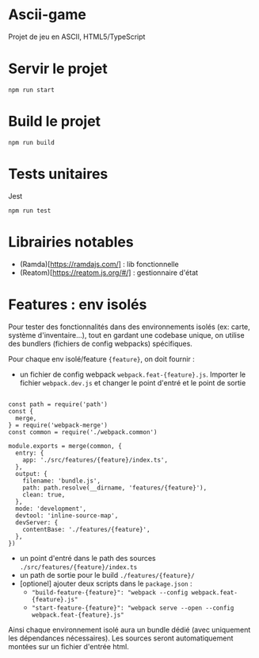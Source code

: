 # Ascii-game

Projet de jeu en ASCII, HTML5/TypeScript

# Servir le projet

`npm run start`

# Build le projet

`npm run build`

# Tests unitaires

Jest

`npm run test`

# Librairies notables

- (Ramda)[https://ramdajs.com/] : lib fonctionnelle
- (Reatom)[https://reatom.js.org/#/] : gestionnaire d'état

# Features : env isolés

Pour tester des fonctionnalités dans des environnements isolés (ex: carte, système d'inventaire...), tout en gardant une codebase unique, on utilise
des bundlers (fichiers de config webpacks) spécifiques. 

Pour chaque env isolé/feature `{feature}`, on doit fournir :

- un fichier de config webpack `webpack.feat-{feature}.js`. Importer le fichier `webpack.dev.js` et changer le point d'entré et le point de sortie
```

const path = require('path')
const {
  merge,
} = require('webpack-merge')
const common = require('./webpack.common')

module.exports = merge(common, {
  entry: {
    app: './src/features/{feature}/index.ts',
  },
  output: {
    filename: 'bundle.js',
    path: path.resolve(__dirname, 'features/{feature}'),
    clean: true,
  },
  mode: 'development',
  devtool: 'inline-source-map',
  devServer: {
    contentBase: './features/{feature}',
  },
})
```
- un point d'entré dans le path des sources `./src/features/{feature}/index.ts`
- un path de sortie pour le build `./features/{feature}/`
- [optionel] ajouter deux scripts dans le `package.json` : 
    - `"build-feature-{feature}": "webpack --config webpack.feat-{feature}.js"`
    - `"start-feature-{feature}": "webpack serve --open --config webpack.feat-{feature}.js"`

Ainsi chaque environnement isolé aura un bundle dédié (avec uniquement les dépendances nécessaires). Les sources seront automatiquement montées sur un fichier d'entrée html.
